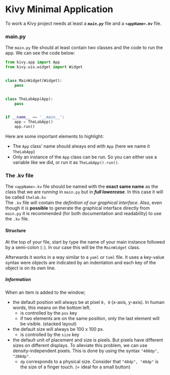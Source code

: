 # Kivy Minimal Application

To work a Kivy project needs at least a **_`main.py`_** file and a **_`<appName>.kv`_** file.

### main.py

The `main.py` file should at least contain two classes and the code to run the app. We can see the code below:

```python
from kivy.app import App
from kivy.uix.widget import Widget


class MainWidget(Widget):
    pass


class TheLabApp(App):
    pass


if __name__ == '__main__':
    app = TheLabApp()
    app.run()
```

Here are some important elements to highlight:

- The `App` class' name should always end with `App` (here we name it `TheLabApp`)
- Only an instance of the `App` class can be run. So you can either use a variable like we did, or run it as `TheLabApp().run()`.

### The .kv file

The `<appName>.kv` file should be named with the **exact same name** as the class that we are _running_ in `main.py` but in **_full lowercase_**. In this case it will be called `thelab.kv`<br/>
The `.kv` file will contain the _definition of our graphical interface_. Also, even though it is **possible** to generate the graphical interface directly from `main.py` it is recommended (for both documentation and readability) to use the `.kv` file.

#### Structure

At the top of your file, start by type the name of your main instance followed by a semi-colon (`:`). In our case this will be the `MainWidget` class.

Afterwards it works in a way similar to a `yaml` or `toml` file. It uses a key-value syntax were objects are indicated by an indentation and each key of the object is on its own line.

##### Information

When an item is added to the window;

- the default position will always be at pixel `0, 0` (x-axis, y-axis). In human words, this means on the bottom left.
  - is controlled by the `pos` key
  - if two elements are on the same position, only the last element will be visible. (stacked layout)
- the default size will always be 100 x 100 px.
  - is controlled by the `size` key
- the default unit of placement and size is pixels. But pixels have different sizes on different displays. To alleviate this problem, we can use density-independent pixels. This is done by using the syntax `"400dp", "200dp"`.
  - `dp` corresponds to a physical size. Consider that `"40dp", "40dp"` is the size of a finger touch. (= ideal for a small button)
